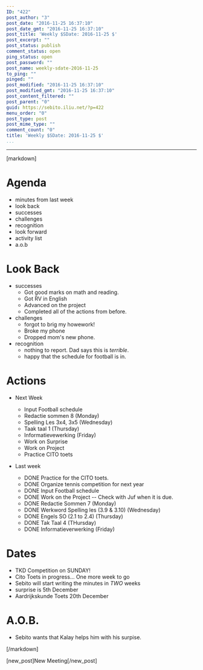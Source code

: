 ```yaml
---
ID: "422"
post_author: "3"
post_date: "2016-11-25 16:37:10"
post_date_gmt: "2016-11-25 16:37:10"
post_title: 'Weekly $SDate: 2016-11-25 $'
post_excerpt: ""
post_status: publish
comment_status: open
ping_status: open
post_password: ""
post_name: weekly-sdate-2016-11-25
to_ping: ""
pinged: ""
post_modified: "2016-11-25 16:37:10"
post_modified_gmt: "2016-11-25 16:37:10"
post_content_filtered: ""
post_parent: "0"
guid: https://sebito.iliu.net/?p=422
menu_order: "0"
post_type: post
post_mime_type: ""
comment_count: "0"
title: 'Weekly $SDate: 2016-11-25 $'
...
```

---

[markdown]
# Agenda

- minutes from last week
- look back
- successes
- challenges
- recognition
- look forward
- activity list
- a.o.b

# Look Back

- successes
  - Got good marks on math and reading.
  - Got RV in English
  - Advanced on the project
  - Completed all of the actions from before.
- challenges
  - forgot to brig my howework!
  - Broke my phone
  - Dropped mom's new phone.
- recognition
  - nothing to report.  Dad says this is *terrible*.
  - happy that the schedule for football is in.

# Actions

- Next Week
  - Input Football schedule
  - Redactie sommen 8 (Monday)
  - Spelling Les 3x4, 3x5 (Wednesday)
  - Taak taal 1 (Thursday)
  - Informatievewerking (Friday)
  - Work on Surprise
  - Work on Project
  - Practice CITO toets

- Last week
  - DONE Practice for the CITO toets.
  - DONE Organize tennis competition for next year
  - DONE Input Football schedule
  - DONE Work on the Project -- Check with Juf when it is due.
  - DONE Redactie Sommen 7 (Monday)
  - DONE Werkword Spelling les (3.9 &amp; 3.10) (Wednesday)
  - DONE Engels SO (2.1 to 2.4) (Thursday)
  - DONE Tak Taal 4 (THursday)
  - DONE Informatieverwerking (Friday)

# Dates

- TKD Competition on SUNDAY!
- Cito Toets in progress... One more week to go
- Sebito will start writing the minutes in *TWO* weeks
- surprise is 5th December 
- Aardrijkskunde Toets 20th December

# A.O.B.

- Sebito wants that Kalay helps him with his surpise.

[/markdown]

[new_post]New Meeting[/new_post]
